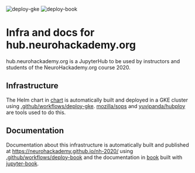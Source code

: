![deploy-gke](https://github.com/neurohackademy/nh-2020/workflows/deploy-gke/badge.svg)
![deploy-book](https://github.com/neurohackademy/nh-2020/workflows/deploy-book/badge.svg)

# Infra and docs for hub.neurohackademy.org

hub.neurohackademy.org is a JupyterHub to be used by instructors and students of
the NeuroHackademy.org course 2020.

## Infrastructure

The Helm chart in [chart](chart) is automatically built and deployed in a GKE
cluster using [.github/workflows/deploy-gke](github/workflows/deploy-gke).
[mozilla/sops](https://github.com/mozilla/sops) and
[yuvipanda/hubploy](https://github.com/yuvipanda/hubploy) are tools used to do
this.

## Documentation

Documentation about this infrastructure is automatically built and published at
https://neurohackademy.github.io/nh-2020/ using
[.github/workflows/deploy-book](github/workflows/deploy-book) and the
documentation in [book](book) built with
[jupyter-book](https://github.com/executablebooks/jupyter-book).
